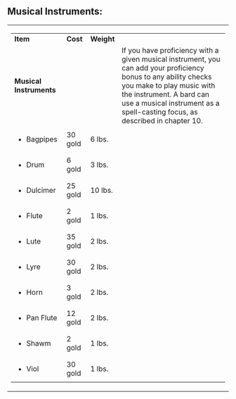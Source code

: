 ## **Musical Instruments:**

<table><tbody><tr class="odd"><td><table><tbody><tr class="odd"><td><strong>Item</strong></td><td><strong>Cost</strong></td><td><strong>Weight</strong></td><td> </td></tr><tr class="even"><td><strong>Musical Instruments</strong></td><td> </td><td> </td><td>If you have proficiency with a given musical instrument, you can add your proficiency bonus to any ability checks you make to play music with the instrument. A bard can use a musical instrument as a spell-casting focus, as described in chapter 10.</td></tr><tr class="odd"><td><ul><li><p>Bagpipes</p></li></ul></td><td>30 gold</td><td>6 lbs.</td><td> </td></tr><tr class="even"><td><ul><li><p>Drum</p></li></ul></td><td>6 gold</td><td>3 lbs.</td><td> </td></tr><tr class="odd"><td><ul><li><p>Dulcimer</p></li></ul></td><td>25 gold</td><td>10 lbs.</td><td> </td></tr><tr class="even"><td><ul><li><p>Flute</p></li></ul></td><td>2 gold</td><td>1 lbs.</td><td> </td></tr><tr class="odd"><td><ul><li><p>Lute</p></li></ul></td><td>35 gold</td><td>2 lbs.</td><td> </td></tr><tr class="even"><td><ul><li><p>Lyre</p></li></ul></td><td>30 gold</td><td>2 lbs.</td><td> </td></tr><tr class="odd"><td><ul><li><p>Horn</p></li></ul></td><td>3 gold</td><td>2 lbs.</td><td> </td></tr><tr class="even"><td><ul><li><p>Pan Flute</p></li></ul></td><td>12 gold</td><td>2 lbs.</td><td> </td></tr><tr class="odd"><td><ul><li><p>Shawm</p></li></ul></td><td>2 gold</td><td>1 lbs.</td><td> </td></tr><tr class="even"><td><ul><li><p>Viol</p></li></ul></td><td>30 gold</td><td>1 lbs.</td><td> </td></tr></tbody></table></td></tr></tbody></table>